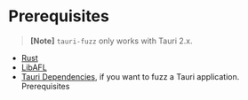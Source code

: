 # Prerequisites

> **[Note]** `tauri-fuzz` only works with Tauri 2.x.

- [Rust](https://www.rust-lang.org/tools/install)
- [LibAFL](https://github.com/AFLplusplus/LibAFL)
- [Tauri Dependencies](https://tauri.app/start/prerequisites/), if you want to fuzz a Tauri application. Prerequisites
